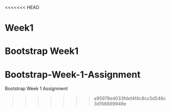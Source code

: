 <<<<<<< HEAD
# Week1
Bootstrap Week1
=======
# Bootstrap-Week-1-Assignment
Bootstrap Week 1 Assignment 
>>>>>>> a95978ed033fdef4f4c8cc5d546c3d156669949e

